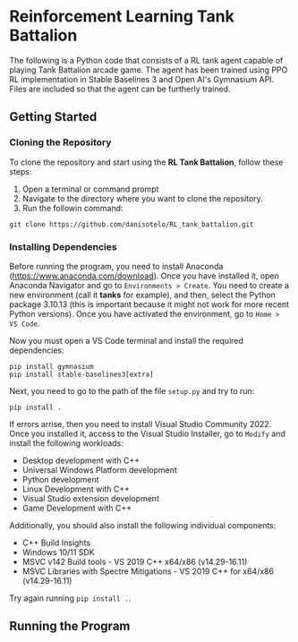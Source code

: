 # Reinforcement Learning Tank Battalion
The following is a Python code that consists of a RL tank agent capable of playing Tank Battalion arcade game. The agent has been trained using PPO RL implementation in Stable Baselines 3 and Open AI's Gymnasium API. Files are included so that the agent can be furtherly trained.

## Getting Started
### Cloning the Repository
To clone the repository and start using the **RL Tank Battalion**, follow these steps:
1. Open a terminal or command prompt
2. Navigate to the directory where you want to clone the repository.
3. Run the followin command:
```
git clone https://github.com/danisotelo/RL_tank_battalion.git
```
### Installing Dependencies
Before running the program, you need to install Anaconda (https://www.anaconda.com/download). Once you have installed it, open Anaconda Navigator and go to `Environments > Create`. You need to create a new environment (call it **tanks** for example), and then, select the Python package 3.10.13 (this is important because it might not work for more recent Python versions). Once you have activated the environment, go to `Home > VS Code`.

Now you must open a VS Code terminal and install the required dependencies:
```
pip install gymnasium
pip install stable-baselines3[extra]
```
Next, you need to go to the path of the file `setup.py` and try to run:
```
pip install .
```
If errors arrise, then you need to install Visual Studio Community 2022. Once you installed it, access to the Visual Studio Installer, go to `Modify` and install the following workloads:
- Desktop development with C++
- Universal Windows Platform development
- Python development
- Linux Development with C++
- Visual Studio extension development
- Game Development with C++

Additionally, you should also install the following individual components:
- C++ Build Insights
- Windows 10/11 SDK
- MSVC v142 Build tools - VS 2019 C++ x64/x86  (v14.29-16.11)
- MSVC Libraries with Spectre Mitigations - VS 2019 C++ for x64/x86 (v14.29-16.11)

Try again running `pip install .`.

## Running the Program
